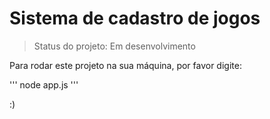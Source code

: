 <h1>Sistema de cadastro de jogos</h1>

> Status do projeto: Em desenvolvimento

Para rodar este projeto na sua máquina, por favor digite:

'''
node app.js
'''

:)
